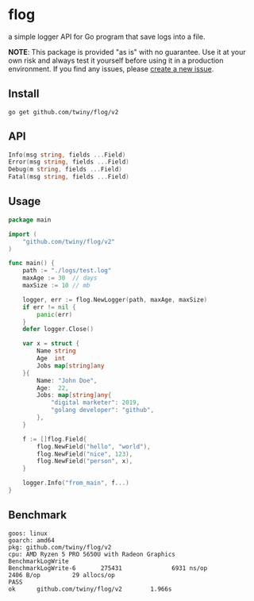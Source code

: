 # flog
a simple logger API for Go program that save logs into a file.

**NOTE**: This package is provided "as is" with no guarantee. Use it at your own risk and always test it yourself before using it in a production environment. If you find any issues, please [create a new issue](https://github.com/twiny/flog/issues/new).

## Install
`go get github.com/twiny/flog/v2`

## API
```go
Info(msg string, fields ...Field)
Error(msg string, fields ...Field)
Debug(m string, fields ...Field)
Fatal(msg string, fields ...Field)
```

## Usage

```go
package main

import (
	"github.com/twiny/flog/v2"
)

func main() {
	path := "./logs/test.log"
	maxAge := 30  // days
	maxSize := 10 // mb

	logger, err := flog.NewLogger(path, maxAge, maxSize)
	if err != nil {
		panic(err)
	}
	defer logger.Close()

	var x = struct {
		Name string
		Age  int
		Jobs map[string]any
	}{
		Name: "John Doe",
		Age:  22,
		Jobs: map[string]any{
			"digital marketer": 2019,
			"golang developer": "github",
		},
	}

	f := []flog.Field{
		flog.NewField("hello", "world"),
		flog.NewField("nice", 123),
		flog.NewField("person", x),
	}

	logger.Info("from_main", f...)
}
```

## Benchmark
```
goos: linux
goarch: amd64
pkg: github.com/twiny/flog/v2
cpu: AMD Ryzen 5 PRO 5650U with Radeon Graphics     
BenchmarkLogWrite
BenchmarkLogWrite-6       275431              6931 ns/op            2406 B/op         29 allocs/op
PASS
ok      github.com/twiny/flog/v2        1.966s
```
